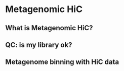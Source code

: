 # Metagenomic HiC

## What is Metagenomic HiC?

## QC: is my library ok?

## Metagenome binning with HiC data
